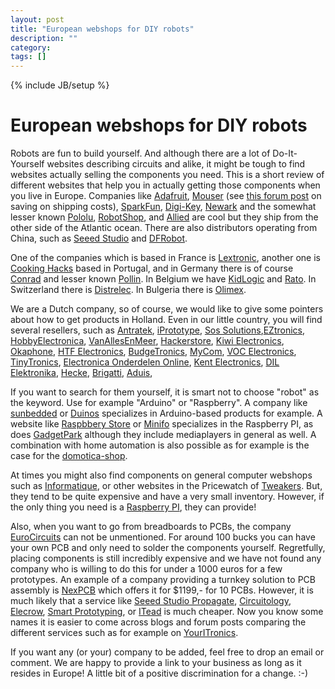 ```yaml
---
layout: post
title: "European webshops for DIY robots"
description: ""
category: 
tags: []
---
```

{% include JB/setup %}

# European webshops for DIY robots

Robots are fun to build yourself. And although there are a lot of Do-It-Yourself websites describing circuits and alike, it might be tough to find websites actually selling the components you need. This is a short review of different websites that help you in actually getting those components when you live in Europe. Companies like [Adafruit](https://www.adafruit.com/), [Mouser](http://www.mouser.com) (see [this forum post](http://forums.adafruit.com/viewtopic.php?f=26&p=84744) on saving on shipping costs), [SparkFun](https://www.sparkfun.com/), [Digi-Key](http://www.digikey.com/), [Newark](http://www.newark.com/) and the somewhat lesser known [Pololu](http://www.pololu.com/), [RobotShop](http://www.robotshop.com/), and [Allied](alliedelec.com) are cool but they ship from the other side of the Atlantic ocean. There are also distributors operating from China, such as [Seeed Studio](http://www.seeedstudio.com/) and [DFRobot](http://www.dfrobot.com/).

One of the companies which is based in France is [Lextronic](www.lextronic.fr), another one is [Cooking Hacks](http://www.cooking-hacks.com/) based in Portugal, and in Germany there is of course [Conrad](http://www.conrad.com/) and lesser known [Pollin](http://www.pollin.de). In Belgium we have [KidLogic](http://www.kidlogic.be/) and [Rato](http://www.rato.be/). In Switzerland there is [Distrelec](https://www.distrelec.com). In Bulgeria there is [Olimex](https://www.olimex.com). 

We are a Dutch company, so of course, we would like to give some pointers about how to get products in Holland. Even in our little country, you will find several resellers, such as [Antratek](http://www.antratek.nl), [iPrototype](https://www.iprototype.nl/), [Sos Solutions](http://sossolutions.nl/),[EZtronics](http://www.eztronics.nl/), [HobbyElectronica](http://www.hobbyelectronica.nl/), [VanAllesEnMeer](http://www.vanallesenmeer.nl/), [Hackerstore](http://www.hackerstore.nl/), [Kiwi Electronics](http://www.kiwi-electronics.nl), [Okaphone](http://www.okaphone.com/), [HTF Electronics](http://www.htfelectronics.nl), [BudgeTronics](http://www.budgetronics.nl/), [MyCom](http://mycom.nl/), [VOC Electronics](http://www.voc-electronics.com/), [TinyTronics](https://www.tinytronics.nl), [Electronica Onderdelen Online](http://www.eoo-bv.nl/), [Kent Electronics](http://www.kent-electronics.nl/), [DIL Elektronika](http://www.dil.nl/), [Hecke](http://www.hecke.com/), [Brigatti](http://brigatti.nl/), [Aduis](http://www.aduis.nl/technische-accessoires-pg33.aspx), 

If you want to search for them yourself, it is smart not to choose "robot" as the keyword. Use for example "Arduino" or "Raspberry". A company like [sunbedded](http://www.sunbedded.nl/en/) or [Duinos](http://www.duinos.nl/) specializes in Arduino-based products for example. A website like [Raspbbery Store](http://www.raspberrystore.nl/) or [Minifo](http://www.minifo.com/) specializes in the Raspberry PI, as does [GadgetPark](http://www.gadgetpark.nl/) although they include mediaplayers in general as well. A combination with home automation is also possible as for example is the case for the [domotica-shop](http://www.domotica-shop.nl/).

At times you might also find components on general computer webshops such as [Informatique](http://www.informatique.nl/), or other websites in the Pricewatch of [Tweakers](http://tweakers.net). But, they tend to be quite expensive and have a very small inventory. However, if the only thing you need is a [Raspberry PI](http://www.raspberrypi.org/), they can provide!

Also, when you want to go from breadboards to PCBs, the company [EuroCircuits](http://www.eurocircuits.com/) can not be unmentioned. For around 100 bucks you can have your own PCB and only need to solder the components yourself. Regretfully, placing components is still incredibly expensive and we have not found any company who is willing to do this for under a 1000 euros for a few prototypes. An example of a company providing a turnkey solution to PCB assembly is [NexPCB](http://www.nexpcb.com/collections/pcba-turnkey-solution/products/prototype-pcba-turnkey-solution) which offers it for $1199,- for 10 PCBs. However, it is much likely that a service like [Seeed Studio Propagate](http://www.seeedstudio.com/propagate/index.php?controller=estimation&action=calculate), [Circuitology](http://www.circuitology.com/assembly/), [Elecrow](http://www.elecrow.com/pcb-assembly-p-366.html), [Smart Prototyping](http://smart-prototyping.com/), or [ITead](http://imall.iteadstudio.com/open-pcb/pcb-prototyping.html) is much cheaper. Now you know some names it is easier to come across blogs and forum posts comparing the different services such as for example on [YourITronics](http://www.youritronics.com/seeed-studio-vs-itead-studio-vs-osh-park/).

If you want any (or your) company to be added, feel free to drop an email or comment. We are happy to provide a link to your business as long as it resides in Europe! A little bit of a positive discrimination for a change. :-) 


